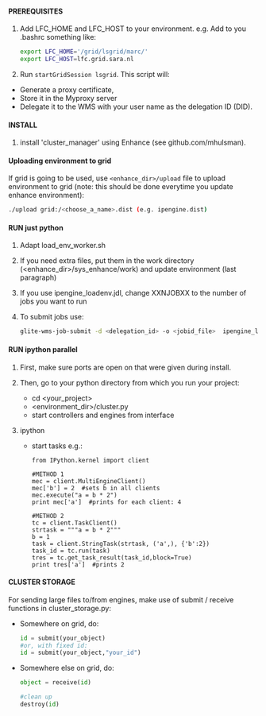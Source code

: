 
#### PREREQUISITES
1. Add LFC_HOME and LFC_HOST to your environment. e.g. Add to you .bashrc something like:

    ``` bash
    export LFC_HOME='/grid/lsgrid/marc/'
    export LFC_HOST=lfc.grid.sara.nl
    ```
2. Run `startGridSession lsgrid`. This script will:
  * Generate a proxy certificate,
  * Store it in the Myproxy server
  * Delegate it to the WMS with your user name as the delegation ID (DID).

#### INSTALL
1) install 'cluster_manager' using Enhance (see github.com/mhulsman).

#### Uploading environment to grid
If grid is going to be used, use `<enhance_dir>/upload` file to upload environment to grid (note: this should be done everytime you update enhance environment):

```bash
./upload grid:/<choose_a_name>.dist (e.g. ipengine.dist)
```
	
#### RUN just python

1. Adapt load_env_worker.sh
2. If you need extra files, put them in the work directory (<enhance_dir>/sys_enhance/work) and update environment (last paragraph)
3. If you use ipengine_loadenv.jdl, change XXNJOBXX to the number of jobs you want to run
4. To submit jobs use: 

	```bash
	glite-wms-job-submit -d <delegation_id> -o <jobid_file>  ipengine_loadenv.jdl
	```

#### RUN ipython parallel
1. First, make sure ports are open on <hostname of ui> that were given during install.
2. Then, go to your python directory from which you run your project:
    * cd <your_project>
    * <environment_dir>/cluster.py
    * start controllers and engines from interface
 
3. ipython
   - start tasks
   e.g.:
		```
		from IPython.kernel import client
		
		#METHOD 1
		mec = client.MultiEngineClient()
		mec['b'] = 2  #sets b in all clients
		mec.execute("a = b * 2")
		print mec['a']  #prints for each client: 4
		
		#METHOD 2
		tc = client.TaskClient()
		strtask = """a = b * 2"""
		b = 1 
		task = client.StringTask(strtask, ('a',), {'b':2})
		task_id = tc.run(task)
		tres = tc.get_task_result(task_id,block=True)
		print tres['a']  #prints 2
		```

#### CLUSTER STORAGE
For sending large files to/from engines, make use of submit / receive functions in cluster_storage.py:

* Somewhere on grid, do:

	```python
	id = submit(your_object)
	#or, with fixed id:
	id = submit(your_object,"your_id")
	```

* Somewhere else on grid, do:

	```python
	object = receive(id)    
	
	#clean up
	destroy(id)
	```
